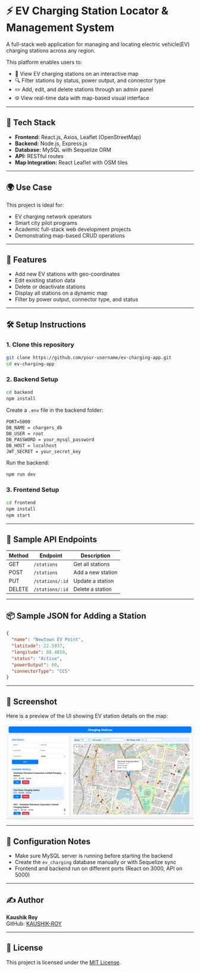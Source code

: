# ⚡ EV Charging Station Locator & Management System

A full-stack web application for managing and locating electric vehicle(EV) charging stations across any region.

This platform enables users to:
- 📍 View EV charging stations on an interactive map
- 🔍 Filter stations by status, power output, and connector type
- ✏️ Add, edit, and delete stations through an admin panel
- 🌐 View real-time data with map-based visual interface

---

## 🚀 Tech Stack

- **Frontend:** React.js, Axios, Leaflet (OpenStreetMap)
- **Backend:** Node.js, Express.js
- **Database:** MySQL with Sequelize ORM
- **API:** RESTful routes
- **Map Integration:** React Leaflet with OSM tiles

---

## 🌍 Use Case

This project is ideal for:
- EV charging network operators
- Smart city pilot programs
- Academic full-stack web development projects
- Demonstrating map-based CRUD operations

---

## 📂 Features

- Add new EV stations with geo-coordinates
- Edit existing station data
- Delete or deactivate stations
- Display all stations on a dynamic map
- Filter by power output, connector type, and status

---

## 🛠️ Setup Instructions

### 1. Clone this repository

```bash
git clone https://github.com/your-username/ev-charging-app.git
cd ev-charging-app
```


### 2. Backend Setup

```bash
cd backend
npm install
```

Create a `.env` file in the backend folder:

```env
PORT=5000
DB_NAME = chargers_db
DB_USER = root
DB_PASSWORD = your_mysql_password
DB_HOST = localhost
JWT_SECRET = your_secret_key
```

Run the backend:

```bash
npm run dev
```

### 3. Frontend Setup

```bash
cd frontend
npm install
npm start
```

---

## 🧪 Sample API Endpoints

| Method | Endpoint         | Description             |
|--------|------------------|-------------------------|
| GET    | `/stations`      | Get all stations        |
| POST   | `/stations`      | Add a new station       |
| PUT    | `/stations/:id`  | Update a station        |
| DELETE | `/stations/:id`  | Delete a station        |

---

## 📦 Sample JSON for Adding a Station

```json
{
  "name": "Newtown EV Point",
  "latitude": 22.5937,
  "longitude": 88.4819,
  "status": "Active",
  "powerOutput": 60,
  "connectorType": "CCS"
}
```

---


## 📸 Screenshot

Here is a preview of the UI showing EV station details on the map:

![EV Station Map View](https://github.com/KAUSHIK-ROY/EV-Charging-Station-Management-System/blob/main/Screenshot%202025-06-03%20013027.png?raw=true)


---

## 🔧 Configuration Notes

- Make sure MySQL server is running before starting the backend
- Create the `ev_charging` database manually or with Sequelize sync
- Frontend and backend run on different ports (React on 3000, API on 5000)

---

## ✍️ Author

**Kaushik Roy**  
GitHub: [KAUSHIK-ROY](https://github.com/KAUSHIK-ROY)  

---

## 📄 License

This project is licensed under the [MIT License](LICENSE).

